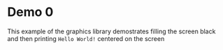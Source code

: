 # Demo 0

This example of the graphics library demostrates filling the screen black and then printing `Hello World!` centered on the screen
